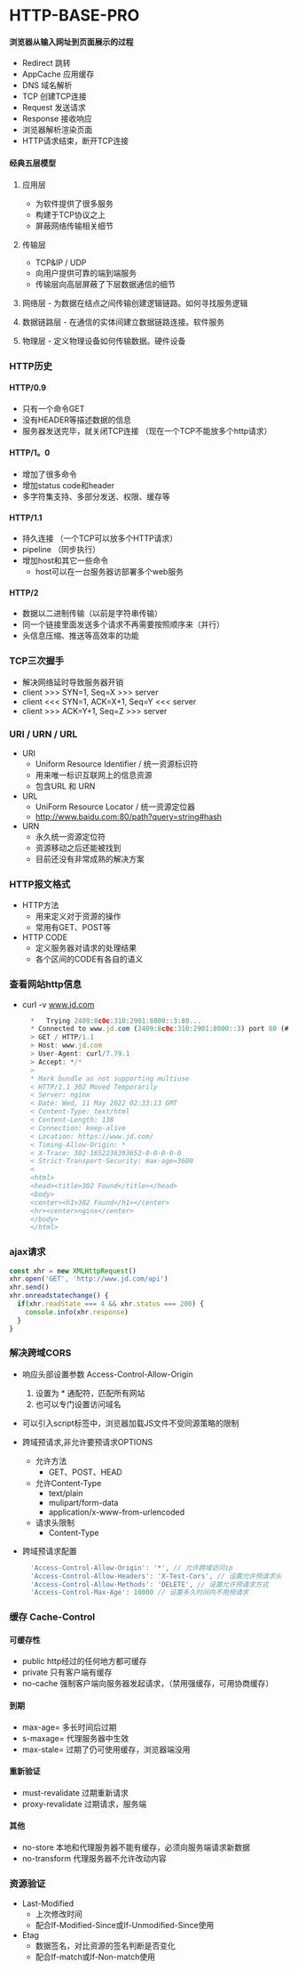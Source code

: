 # HTTP-BASE-PRO

#### 浏览器从输入网址到页面展示的过程
  - Redirect 跳转
  - AppCache 应用缓存
  - DNS      域名解析 
  - TCP      创建TCP连接
  - Request  发送请求
  - Response 接收响应
  - 浏览器解析渲染页面
  - HTTP请求结束，断开TCP连接

#### 经典五层模型
  1. 应用层
      - 为软件提供了很多服务
      - 构建于TCP协议之上
      - 屏蔽网络传输相关细节

  2. 传输层
      - TCP&IP / UDP
      - 向用户提供可靠的端到端服务
      - 传输层向高层屏蔽了下层数据通信的细节

  3. 网络层
    - 为数据在结点之间传输创建逻辑链路。如何寻找服务逻辑

  4. 数据链路层
    - 在通信的实体间建立数据链路连接。软件服务

  5. 物理层
    - 定义物理设备如何传输数据。硬件设备

### HTTP历史
#### HTTP/0.9
  - 只有一个命令GET
  - 没有HEADER等描述数据的信息
  - 服务器发送完毕，就关闭TCP连接 （现在一个TCP不能放多个http请求）
#### HTTP/1。0
  - 增加了很多命令
  - 增加status code和header
  - 多字符集支持、多部分发送、权限、缓存等

#### HTTP/1.1
  - 持久连接 （一个TCP可以放多个HTTP请求）
  - pipeline （同步执行）
  - 增加host和其它一些命令
    - host可以在一台服务器访部署多个web服务

#### HTTP/2
  - 数据以二进制传输（以前是字符串传输）
  - 同一个链接里面发送多个请求不再需要按照顺序来（并行）
  - 头信息压缩、推送等高效率的功能

### TCP三次握手
  - 解决网络延时导致服务器开销
  - client >>>  SYN=1, Seq=X           >>> server
  - client <<<  SYN=1, ACK=X+1, Seq=Y  <<< server
  - client >>>  ACK=Y+1, Seq=Z         >>> server
### URI / URN / URL
  - URI
    - Uniform Resource Identifier / 统一资源标识符
    - 用来唯一标识互联网上的信息资源
    - 包含URL 和 URN
  - URL
    - UniForm Resource Locator  /  统一资源定位器
    - http://www.baidu.com:80/path?query=string#hash
  - URN
    - 永久统一资源定位符
    - 资源移动之后还能被找到
    - 目前还没有非常成熟的解决方案

### HTTP报文格式
  - HTTP方法
    - 用来定义对于资源的操作
    - 常用有GET、POST等
  - HTTP CODE
    - 定义服务器对请求的处理结果
    - 各个区间的CODE有各自的语义

### 查看网站http信息
- curl -v www.jd.com
  ```js
    *   Trying 2409:8c0c:310:2901:8000::3:80...
    * Connected to www.jd.com (2409:8c0c:310:2901:8000::3) port 80 (#0)
    > GET / HTTP/1.1
    > Host: www.jd.com
    > User-Agent: curl/7.79.1
    > Accept: */*
    > 
    * Mark bundle as not supporting multiuse
    < HTTP/1.1 302 Moved Temporarily
    < Server: nginx
    < Date: Wed, 11 May 2022 02:33:13 GMT
    < Content-Type: text/html
    < Content-Length: 138
    < Connection: keep-alive
    < Location: https://www.jd.com/
    < Timing-Allow-Origin: *
    < X-Trace: 302-1652236393652-0-0-0-0-0
    < Strict-Transport-Security: max-age=3600
    < 
    <html>
    <head><title>302 Found</title></head>
    <body>
    <center><h1>302 Found</h1></center>
    <hr><center>nginx</center>
    </body>
    </html>
  ```


### ajax请求
  ```js
  const xhr = new XMLHttpRequest()
  xhr.open('GET', 'http://www.jd.com/api')
  xhr.send()
  xhr.onreadstatechange() {
    if(xhr.readState === 4 && xhr.status === 200) {
      console.info(xhr.response)
    }
  }
  ```
### 解决跨域CORS
  - 响应头部设置参数 Access-Control-Allow-Origin
    1. 设置为 * 通配符，匹配所有网站
    2. 也可以专门设置访问域名
  - 可以引入script标签中，浏览器加载JS文件不受同源策略的限制

  - 跨域预请求,非允许要预请求OPTIONS
    - 允许方法
      - GET、POST、HEAD
    - 允许Content-Type 
      - text/plain
      - mulipart/form-data
      - application/x-www-from-urlencoded
    - 请求头限制
      - Content-Type
  - 跨域预请求配置
    ```js
      'Access-Control-Allow-Origin': '*', // 允许跨域访问ip
      'Access-Control-Allow-Headers': 'X-Test-Cors', // 设置允许预请求头
      'Access-Control-Allow-Methods': 'DELETE', // 设置允许预请求方式
      'Access-Control-Max-Age': 10000 // 设置多久时间内不用预请求
    ```

### 缓存 Cache-Control
  #### 可缓存性
  - public http经过的任何地方都可缓存
  - private 只有客户端有缓存
  - no-cache 强制客户端向服务器发起请求，（禁用强缓存，可用协商缓存）
  #### 到期
  - max-age=<seconds>    多长时间后过期
  - s-maxage=<seconds>   代理服务器中生效
  - max-stale=<seconds>  过期了仍可使用缓存，浏览器端没用
  #### 重新验证
  - must-revalidate      过期重新请求
  - proxy-revalidate     过期请求，服务端
  #### 其他
  - no-store 本地和代理服务器不能有缓存，必须向服务端请求新数据
  - no-transform  代理服务器不允许改动内容
### 资源验证
  - Last-Modified
    - 上次修改时间
    - 配合If-Modified-Since或If-Unmodified-Since使用
  - Etag
    - 数据签名，对比资源的签名判断是否变化
    - 配合If-match或If-Non-match使用

